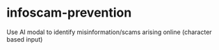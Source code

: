 # infoscam-prevention
Use AI modal to identify misinformation/scams arising online (character based input)
